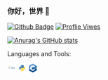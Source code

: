 

### 你好，世界 👋


[![Github Badge](https://img.shields.io/badge/-EylinX-grey?style=flat&logo=github&logoColor=white&link=https://github.com/EylinX/)](https://www.github.com/EylinX/) [![Proflie Viwes](https://komarev.com/ghpvc/?username=EylinX&align=left&alt=EylinX)](https://github.com/EylinX)




[![Anurag's GitHub stats](https://github-readme-stats.vercel.app/api?username=EylinX&bg_color=30,e96443,904e95&title_color=fff&text_color=fff)](https://github.com/EylinX)


Languages and Tools:

<code><img height="20" src="https://raw.githubusercontent.com/github/explore/80688e429a7d4ef2fca1e82350fe8e3517d3494d/topics/java/java.png" alt="java"></code>
<code><img height="20" src="https://raw.githubusercontent.com/github/explore/80688e429a7d4ef2fca1e82350fe8e3517d3494d/topics/python/python.png" alt="python"></code>
<code><img height="20" src="https://raw.githubusercontent.com/github/explore/80688e429a7d4ef2fca1e82350fe8e3517d3494d/topics/cpp/cpp.png" alt="cpp"></code>



<!--
**EylinX/EylinX** is a ✨ _special_ ✨ repository because its `README.md` (this file) appears on your GitHub profile.

Here are some ideas to get you started:

- 🔭 I’m currently working on ...
- 🌱 I’m currently learning ...
- 👯 I’m looking to collaborate on ...
- 🤔 I’m looking for help with ...
- 💬 Ask me about ...
- 📫 How to reach me: ...
- 😄 Pronouns: ...
- ⚡ Fun fact: ...

- :orange_book: 
- :hammer: 
- :ram: 
- :meat_on_bone: 

<img align="right" src="https://github-readme-stats.vercel.app/api?username=EylinX&show_icons=true&icon_color=CE1D2D&text_color=718096&bg_color=ffffff&hide_title=true" />

<p align=left> <img src=https://komarev.com/ghpvc/?username=EylinX alt=EylinX /> </p>

![ReadMe Card](https://github-readme-stats.vercel.app/api/pin/?username=EylinX&repo=EylinX)

-->
